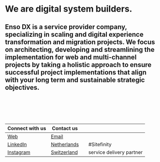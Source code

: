 # We are digital system builders.  
## Enso DX is a service provider company, specializing in scaling and digital experience transformation and migration projects. We focus on architecting, developing and streamlining the implementation for web and multi-channel projects by taking a holistic approach to ensure successful project implementations that align with your long term and sustainable strategic objectives.

<br>    

### 
<br>
<br>

| Connect with us  | Contact us    |            |               |
| ------------- | ------------- | ------------- | ------------- |
| [Web](https://www.ensodx.com)  | [Email](mailto:info@ensodx.com)     |  |  |
| [LinkedIn](https://www.linkedin.com/in/ensodx)  | [Netherlands](callto:+31627507936)  |   | #Sitefinity |
| [Instagram ](https://www.instagram.com/ensodx) | [Switzerland](callto:+41799464453)  |   | service delivery partner |